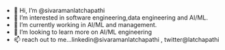 - 👋 Hi, I’m @sivaramanlatchapathi
- 👀 I’m interested in software engineering,data engineering and AI/ML.
- 🌱 I’m currently working in AI/ML and management.
- 💞️ I’m looking to learn more on AI/ML engineering
- 📫 reach out to me...linkedin@sivaramanlatchapathi , twitter@latchapathi

<!---
sivaramanlatchapathi/sivaramanlatchapathi is a ✨ special ✨ repository because its `README.md` (this file) appears on your GitHub profile.
You can click the Preview link to take a look at your changes.
--->
